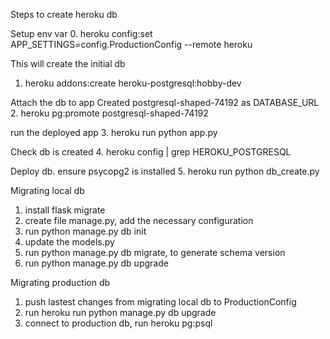 Steps to create heroku db

Setup env var
0. heroku config:set APP_SETTINGS=config.ProductionConfig --remote heroku

This will create the initial db
1. heroku addons:create heroku-postgresql:hobby-dev

Attach the db to app
Created postgresql-shaped-74192 as DATABASE_URL
2. heroku pg:promote postgresql-shaped-74192

run the deployed app
3. heroku run python app.py   


Check db is created
4. heroku config | grep HEROKU_POSTGRESQL

Deploy db. ensure psycopg2 is installed
5. heroku run python db_create.py



Migrating local db
1. install flask migrate
2. create file manage.py, add the necessary configuration
3. run python manage.py db init
4. update the models.py
5. run python manage.py db migrate, to generate schema version
6. run python manage.py db upgrade

Migrating production db
1. push lastest changes from migrating local db to ProductionConfig
2. run heroku run python manage.py db upgrade
3. connect to production db, run  heroku pg:psql
